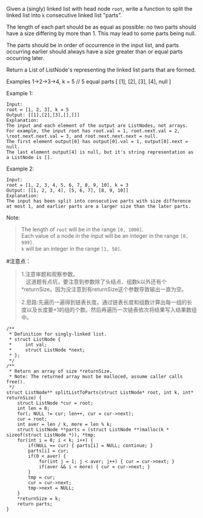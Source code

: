 Given a (singly) linked list with head node `root`, write a function to split the linked list into `k` consecutive linked list "parts".

The length of each part should be as equal as possible: no two parts should have a size differing by more than 1. This may lead to some parts being null.

The parts should be in order of occurrence in the input list, and parts occurring earlier should always have a size greater than or equal parts occurring later.

Return a List of ListNode's representing the linked list parts that are formed.

Examples 1->2->3->4, k = 5 // 5 equal parts [ [1], [2], [3], [4], null ]

Example 1:

	Input: 
	root = [1, 2, 3], k = 5
	Output: [[1],[2],[3],[],[]]
	Explanation:
	The input and each element of the output are ListNodes, not arrays.
	For example, the input root has root.val = 1, root.next.val = 2, \root.next.next.val = 3, and root.next.next.next = null.
	The first element output[0] has output[0].val = 1, output[0].next = null.
	The last element output[4] is null, but it's string representation as a ListNode is [].

Example 2:

	Input: 
	root = [1, 2, 3, 4, 5, 6, 7, 8, 9, 10], k = 3
	Output: [[1, 2, 3, 4], [5, 6, 7], [8, 9, 10]]
	Explanation:
	The input has been split into consecutive parts with size difference at most 1, and earlier parts are a larger size than the later parts.

Note:

>The length of `root` will be in the range `[0, 1000]`.  
>Each value of a node in the input will be an integer in the range `[0, 999]`.  
>`k` will be an integer in the range `[1, 50]`.

#注意点：
>1.注意审题和观察参数。  
>&nbsp;&nbsp;&nbsp;这道题有点坑，要注意到参数除了头结点、组数k以外还有个*returnSize。因为没注意到有returnSize这个参数导致输出一直为空。
>
>2.思路:先遍历一遍得到链表长度。通过链表长度和组数计算出每一组的长度以及长度要+1的组的个数。然后再遍历一次链表依次将结果写入结果数组中。
	
	/**
	 * Definition for singly-linked list.
	 * struct ListNode {
	 *     int val;
	 *     struct ListNode *next;
	 * };
	 */
	/**
	 * Return an array of size *returnSize.
	 * Note: The returned array must be malloced, assume caller calls free().
	 */
	struct ListNode** splitListToParts(struct ListNode* root, int k, int* returnSize) {
	    struct ListNode *cur = root;
	    int len = 0;
	    for(; NULL != cur; len++, cur = cur->next);
	    cur = root;
	    int aver = len / k, more = len % k;
	    struct ListNode **parts = (struct ListNode **)malloc(k * sizeof(struct ListNode *)), *tmp;
	    for(int i = 0; i < k; i++) {
	        if(NULL == cur) { parts[i] = NULL; continue; }
	        parts[i] = cur;
	        if(0 < aver) {
	            for(int j = 1; j < aver; j++) { cur = cur->next; }
	            if(aver && i < more) { cur = cur->next; }
	        }
	        tmp = cur;
	        cur = cur->next;
	        tmp->next = NULL;
	    }
	    *returnSize = k;
	    return parts;
	}